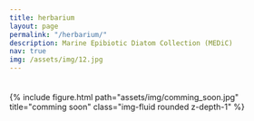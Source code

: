 ```yaml
---
title: herbarium
layout: page
permalink: "/herbarium/"
description: Marine Epibiotic Diatom Collection (MEDiC)
nav: true
img: /assets/img/12.jpg
---
```

<div class="row justify-content-sm-center"  style="padding-top: 21px; padding-bottom: 0px">
    <div class="col-sm-4 mt-3 mt-md-0">
        {% include figure.html path="assets/img/comming_soon.jpg" title="comming soon" class="img-fluid rounded z-depth-1" %}
    </div>
</div>